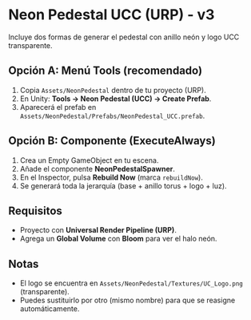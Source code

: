# Neon Pedestal UCC (URP) - v3
Incluye dos formas de generar el pedestal con anillo neón y logo UCC transparente.

## Opción A: Menú Tools (recomendado)
1. Copia `Assets/NeonPedestal` dentro de tu proyecto (URP).
2. En Unity: **Tools → Neon Pedestal (UCC) → Create Prefab**.
3. Aparecerá el prefab en `Assets/NeonPedestal/Prefabs/NeonPedestal_UCC.prefab`.

## Opción B: Componente (ExecuteAlways)
1. Crea un Empty GameObject en tu escena.
2. Añade el componente **NeonPedestalSpawner**.
3. En el Inspector, pulsa **Rebuild Now** (marca `rebuildNow`).
4. Se generará toda la jerarquía (base + anillo torus + logo + luz).

## Requisitos
- Proyecto con **Universal Render Pipeline (URP)**.
- Agrega un **Global Volume** con **Bloom** para ver el halo neón.

## Notas
- El logo se encuentra en `Assets/NeonPedestal/Textures/UC_Logo.png` (transparente).
- Puedes sustituirlo por otro (mismo nombre) para que se reasigne automáticamente.
